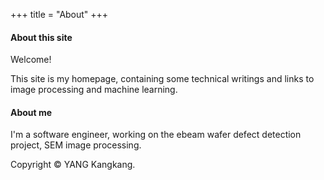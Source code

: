 +++
title = "About"
+++

#### About this site

Welcome!

This site is my homepage, containing some technical writings and links to image processing and machine learning. 

#### About me

I'm a software engineer, working on the ebeam wafer defect detection project, SEM image processing.


Copyright © YANG Kangkang.
